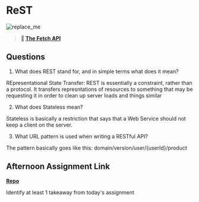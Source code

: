# ReST

![replace_me](https://codeworks.blob.core.windows.net/public/assets/img/illustrations/placeholder.svg)

> **📖 [The Fetch API](https://codeworksacademy.com/fs-student-guide/resources/wk4/04-Fetch)**

## Questions

1. What does REST stand for, and in simple terms what does it mean?

REpresentational State Transfer:
REST is essentially a constraint, rather than a protocol. It transfers represntations of resources to something that may be requesting it in order to clean up server loads and things similar


2. What does Stateless mean?

Stateless is basically a restriction that says that a Web Service should not keep a client on the server.


3. What URL pattern is used when writing a RESTful API?

The pattern basically goes like this:
domain/version/user/{userId}/product


## Afternoon Assignment Link

**[Repo](https://github.com/Avillegas419/Music-Is-Fun)**

Identify at least 1 takeaway from today's assignment
